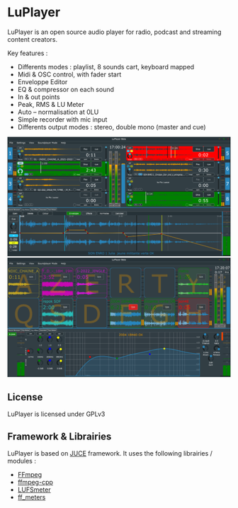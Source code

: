 # LuPlayer
LuPlayer is an open source audio player for radio, podcast and streaming content creators.

Key features :
* Differents modes : playlist, 8 sounds cart, keyboard mapped
* Midi & OSC control, with fader start
* Enveloppe Editor
* EQ & compressor on each sound
* In & out points
* Peak, RMS & LU Meter
* Auto – normalisation at 0LU
* Simple recorder with mic input
* Differents output modes : stereo, double mono (master and cue)

![Capture 1](https://github.com/LucienLefebvre/LuPlayer/blob/master/Screenshots/Capture_1.PNG?raw=true "Capture 1")
![Capture 2](https://github.com/LucienLefebvre/LuPlayer/blob/master/Screenshots/Capture_2.PNG?raw=true "Capture 2")

## License
LuPlayer is licensed under GPLv3

## Framework & Librairies
LuPlayer is based on [JUCE](https://github.com/juce-framework/JUCE) framework.
It uses the following librairies / modules :
* [FFmpeg](https://github.com/FFmpeg/FFmpeg)
* [ffmpeg-cpp](https://github.com/Raveler/ffmpeg-cpp)
* [LUFSmeter](https://github.com/klangfreund/LUFSMeter)
* [ff_meters](https://github.com/ffAudio/ff_meters)
